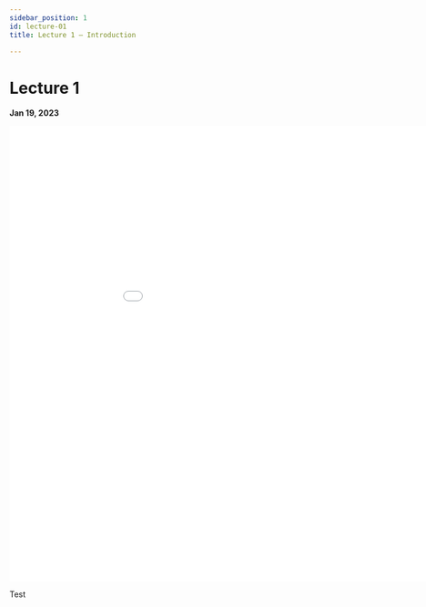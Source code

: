 ```yaml
---
sidebar_position: 1
id: lecture-01
title: Lecture 1 – Introduction

---
```


# Lecture 1

**Jan 19, 2023**

<embed
	src="/lec/lecture-01a-introduction.pdf"
	type="application/pdf"
	width="1000px"
	height="800px"
/>

Test